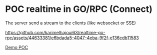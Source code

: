 # POC realtime in GO/RPC (Connect)

The server send a stream to the clients (like websocket or SSE)



https://github.com/karimelhajoui63/realtime-go-rpc/assets/44633381/e6bdada5-4047-4eba-9f2f-e136cdb11583



[Demo POC](realtime-go-rpc-demo.m4v)
